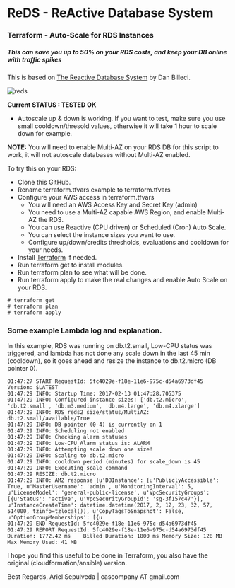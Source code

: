 # ReDS - ReActive Database System

### Terraform - Auto-Scale for RDS Instances
##### This can save you up to 50% on your RDS costs, and keep your DB online with traffic spikes

This is based on [The Reactive Database System](http://mediatemple.net/blog/tips/the-reactive-database-system-letting-the-cloud-help-you/) by Dan Billeci.

![reds](https://cloud.githubusercontent.com/assets/20051003/22879727/9cda7ed2-f1df-11e6-817e-48f3b27b62f3.jpg)


**Current STATUS : TESTED OK**
- Autoscale up & down is working.
  If you want to test, make sure you use small cooldown/thresold values, otherwise
  it will take 1 hour to scale down for example.

**NOTE:** You will need to enable Multi-AZ on your RDS DB for this script to work,
it will not autoscale databases without Multi-AZ enabled.

To try this on your RDS:
- Clone this GitHub.
- Rename terraform.tfvars.example to terraform.tfvars
- Configure your AWS access in terraform.tfvars
  * You will need an AWS Access Key and Secret Key (admin)
  * You need to use a Multi-AZ capable AWS Region, and enable Multi-AZ the RDS.
  * You can use Reactive (CPU driven) or Scheduled (Cron) Auto Scale.
  * You can select the instance sizes you want to use.
  * Configure up/down/credits thresholds, evaluations and cooldown for your needs.
- Install [Terraform](https://www.terraform.io/intro/getting-started/install.html) if needed.
- Run terraform get to install modules.
- Run terraform plan to see what will be done.
- Run terraform apply to make the real changes and enable Auto Scale on your RDS.
```
# terraform get
# terraform plan
# terraform apply
```

### Some example Lambda log and explanation.
In this example, RDS was running on db.t2.small, Low-CPU status was triggered,
and lambda has not done any scale down in the last 45 min (cooldown), so it
goes ahead and resize the instance to db.t2.micro (DB pointer 0).

```
01:47:27 START RequestId: 5fc4029e-f18e-11e6-975c-d54a6973df45 Version: $LATEST
01:47:29 INFO: Startup Time: 2017-02-13 01:47:28.705375
01:47:29 INFO: Configured instance sizes: ['db.t2.micro', 'db.t2.small', 'db.m3.medium', 'db.m4.large', 'db.m4.xlarge']
01:47:29 INFO: RDS reds2 size/status/MultiAZ: db.t2.small/available/True
01:47:29 INFO: DB pointer (0-4) is currently on 1
01:47:29 INFO: Scheduling not enabled
01:47:29 INFO: Checking alarm statuses
01:47:29 INFO: Low-CPU Alarm status is: ALARM
01:47:29 INFO: Attempting scale down one size!
01:47:29 INFO: Scaling to db.t2.micro
01:47:29 INFO: cooldown period (minutes) for scale_down is 45
01:47:29 INFO: Executing scale command
01:47:29 RESIZE: db.t2.micro
01:47:29 INFO: AMZ response {u'DBInstance': {u'PubliclyAccessible': True, u'MasterUsername': 'admin', u'MonitoringInterval': 5, u'LicenseModel': 'general-public-license', u'VpcSecurityGroups': [{u'Status': 'active', u'VpcSecurityGroupId': 'sg-3f157c47'}], u'InstanceCreateTime': datetime.datetime(2017, 2, 12, 23, 32, 57, 514000, tzinfo=tzlocal()), u'CopyTagsToSnapshot': False, u'OptionGroupMemberships': [{u
01:47:29 END RequestId: 5fc4029e-f18e-11e6-975c-d54a6973df45
01:47:29 REPORT RequestId: 5fc4029e-f18e-11e6-975c-d54a6973df45	Duration: 1772.42 ms	Billed Duration: 1800 ms Memory Size: 128 MB	Max Memory Used: 41 MB
```

I hope you find this useful to be done in Terraform, you also have the original (cloudformation/ansible) version.

Best Regards,
Ariel Sepulveda | cascompany AT gmail.com
